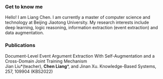 ### Get to know me
Hello! I am Liang Chen. I am currently a master of computer science and technology at Beijing Jiaotong University. My research interests include deep learning, logic reasoning, information extraction (event extraction) and data augmentation.

### Publications

Document-Level Event Argument Extraction With Self-Augmentation and a Cross-Domain Joint Training Mechanism  
Jian Liu*(teacher), **Chen Liang***, and Jinan Xu. Knowledge-Based Systems, 257, 109904 (KBS2022)
